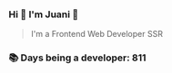 ### Hi 👋 I&#39;m Juani 🦁

> I&#39;m a Frontend Web Developer SSR

### 📚 Days being a developer: 811
